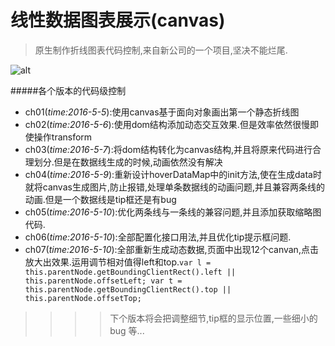# 线性数据图表展示(canvas)
>原生制作折线图表代码控制,来自新公司的一个项目,坚决不能烂尾.

![alt](http://a.hiphotos.baidu.com/baike/c0%3Dbaike80%2C5%2C5%2C80%2C26/sign=77ccbdbdd300baa1ae214fe92679d277/63d0f703918fa0ece00b145c249759ee3c6ddb97.jpg "感谢优秀的canvas")

#####各个版本的代码级控制
* ch01(*time:2016-5-5*):使用canvas基于面向对象画出第一个静态折线图
* ch02(*time:2016-5-6*):使用dom结构添加动态交互效果.但是效率依然很慢即使操作transform
* ch03(*time:2016-5-7*):将dom结构转化为canvas结构,并且将原来代码进行合理划分.但是在数据线生成的时候,动画依然没有解决
* ch04(*time:2016-5-9*):重新设计hoverDataMap中的init方法,使在生成data时就将canvas生成图片,防止报错,处理单条数据线的动画问题,并且兼容两条线的动画.但是一个数据线是tip框还是有bug
* ch05(*time:2016-5-10*):优化两条线与一条线的兼容问题,并且添加获取缩略图代码.
* ch06(*time:2016-5-10*):全部配置化接口用法,并且优化tip提示框问题.
* ch07(*time:2016-5-10*):全部重新生成动态数据,页面中出现12个canvan,点击放大出效果.运用调节相对值得left和top.`var l = this.parentNode.getBoundingClientRect().left || this.parentNode.offsetLeft;
                                                                                    var t = this.parentNode.getBoundingClientRect().top || this.parentNode.offsetTop;`


>>>>下个版本将会把调整细节,tip框的显示位置,一些细小的bug 等...